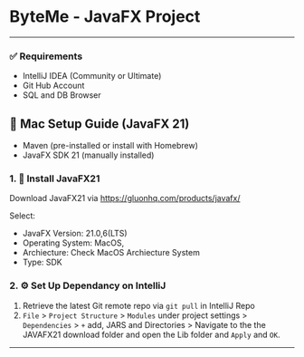 # ByteMe - JavaFX Project
---

### ✅ Requirements

- IntelliJ IDEA (Community or Ultimate)
- Git Hub Account
- SQL and DB Browser

## 🍎 Mac Setup Guide (JavaFX 21)


- Maven (pre-installed or install with Homebrew)
- JavaFX SDK 21 (manually installed)


### 1. 🧰 Install JavaFX21


Download JavaFX21 via https://gluonhq.com/products/javafx/

Select:
- JavaFX Version: 21.0,6(LTS)
- Operating System: MacOS, 
- Archiecture: Check MacOS Archiecture System
- Type: SDK

### 2. ⚙️ Set Up Dependancy on IntelliJ

1) Retrieve the latest Git remote repo via `git pull` in IntelliJ Repo
2) `File` > `Project Structure` > `Modules` under project settings > 
   `Dependencies` > `+` add, JARS and Directories > Navigate to the the JAVAFX21 download folder
   and open the Lib folder and `Apply` and `OK`.



---



